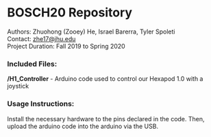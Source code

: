 # BOSCH20 Repository
Authors: Zhuohong (Zooey) He, Israel Barerra, Tyler Spoleti\
Contact: zhe17@jhu.edu\
Project Duration: Fall 2019 to Spring 2020

### Included Files:
**/H1_Controller** - Arduino code used to control our Hexapod 1.0 with a joystick

### Usage Instructions:
Install the necessary hardware to the pins declared in the code. Then, upload
the arduino code into the arduino via the USB.
